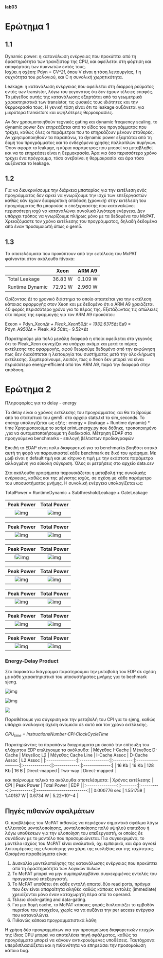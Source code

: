 
#### lab03




# Ερώτημα 1
## 1.1 


Dynamic power: η κατανάλωση ενέργειας που προκύπτει από τη δραστηριότητα των τρανζίστορ της CPU, και οφείλεται στη φόρτιση και αποφόρτιση των πυκνωτών εντός τους.  
Ισχύει η σχέση: Pdyn = C*V^2*f,
όπου V είναι η τάση λειτουργίας, f η συχνότητα του ρολογιού, και C η συνολική χωρητικότητα. 
 
Leakage: η κατανάλωση ενέργειας που οφείλεται στη διαρροή ρεύματος εντός των transistor, λόγω του γεγονότος ότι δεν έχουν τέλειες επαφές. Το μέγεθος αυτής της κατανάλωσης εξαρτάται από τα γεωμετρικά χαρακτηριστικά των transistor, τις φυσικές τους ιδιότητες και την θερμοκρασία τους. Η γενική τάση είναι ότι το leakage αυξάνεται για μικρότερα transistors και υψηλότερες θερμοκρασίες. 

Αν δεν χρησιμοποιηθούν τεχνικές gating και dynamic frequency scaling, το dynamic power δεν επηρεάζεται από το είδος του προγράμματος που τρέχει, καθώς όλες οι παράμετροι που το επηρεάζουν μένουν σταθερές. Αν χρησιμοποιηθούν τα παραπάνω, το dynamic power εξαρτάται από τη δομή του προγράμματος και το ενδεχόμενο χρήσης πολλαπλών πυρήνων.  Όσον αφορά το leakage, η κύρια παράμετρος που μπορεί να μεταβληθεί και να το επηρεάσει είναι η θερμοκρασία. Άρα για όσο περισσότερο χρόνο τρέχει ένα πρόγραμμα, τόσο ανεβαίνει η θερμοκρασία και άρα τόσο αυξάνεται το leakage.  

## 1.2

Για να διευκρινίσουμε την διάρκεια μπαταρίας για την εκτέλεση ενός προγράμματος δεν αρκεί να γνωρίζουμε την ισχύ των επεξεργαστών καθώς εάν έχουν διαφορετική απόδοση (χρονική) στην εκτέλεση του προγράμματος θα μπορούσε ο επεξεργαστής που καταναλώνει περισσότερη ισχύ να καταναλώνει συνολικά λιγότερη ενέργεια. Δεν υπάρχει τρόπος να γνωρίζουμε πλήρως μόνο με τα δεδομένα του McPAT. Χρειαζόμαστε τον χρόνο εκτέλεσης του προγράμματος, δηλαδή δεδομένα από έναν προσομοιωτή όπως ο gem5.

## 1.3

Τα αποτελέσματα που προκύπτουν από την εκτέλεση του McPAT φαίνονται στον ακόλουθο πίνακα:
<table>
     <thead>
        <tr >
            <th > </th>
            <th >Xeon</th>
            <th >ARM A9</th>
        </tr>
    </thead>
    <tbody>
        <tr >
            <td >Total Leakage</td>
            <td >36.83 W</td>
            <td >0.109 W</td>
        </tr>
        <tr>
            <td >Runtime Dynamic</td>
            <td >72.91 W</td>
            <td >2.960 W</td>
        </tr>

   </tbody>
</table>

Ορίζοντας Δt το χρονικό διάστημα το οποίο απαιτείται για την εκτέλεση κάποιας εφαρμογής στον Xeon και με δεδομένο ότι ο ARM A9 χρειάζεται 40 φορές περισσότερο χρόνο για το πέρας της. Εξετάζωντας τις απώλειες στο πέρας της εφαρμογής για τον ARM A9 προκύπτει:

Εxeon = Pdyn_Xeon*Δt + Pleak_Xeon*50*Δt = 1932.6375*Δt
Εa9 = Pdyn_A9*50*Δt + Pleak_A9 *50*Δt;= 9.52*Δt

Παρατηρούμε μία πολύ μεγάλη διαφορά η οποία οφείλεται στο γεγονός ότι το Pleak_Xeon συνεχίζει να υπάρχει ακόμα και μετά το πέρας εκτέλεσης της εφαρμογής, αφού θεωρούμε δεδομένο από την εκφώνηση πως δεν διακόπτεται η λειτουργία του συστήματος μετά την ολοκλήρωση εκτέλεσης. Συμπεραίνουμε, λοιπόν, πως ο Xeon δεν μπορεί να είναι περισσότερο energy-efficient από τον ARM A9, παρά την διαφορά στην απόδοση.


# Ερώτημα 2


Πληροφορίες για το delay - energy

Το delay είναι ο χρόνος εκτέλεσης του προγράμματος και θα το βρούμε από τα στατιστικά του gem5: στο αρχείο stats.txt το sim_seconds.
Το energy υπολογίζεται ως εξής : energy = (leakage + Runtime dynamic) * time
Χρησιμοποιούμε το script print_energy.py που δόθηκε, τροποποιημένο ,για να αυτοματοποιήσουμε τη διαδικασία.
Μέτρηση EDAP στα προηγούμενα benchmarks - επιλογή βέλτιστων προδιαγραφών

Επειδή το EDAP είναι πολυ διαφορετικό για τα benchmarks βοηθάει οπτικά αυτή τη φορά να παρουσιαστεί κάθε benchmark σε δικό του γράφημα.
Με μωβ είναι η default τιμή και με κίτρινο η τιμή με την εκάστοτε παράμετρο αλλαγμένη για εύκολη σύγκριση. Όλες οι μετρήσεις στο αρχείο data.csv


Στα ακόλουθα γραφήματα παρουσιάζεται η μεταβολή της συνολικής ενέργειας, καθώς και της μέγιστης ισχύς, σε σχέση με κάθε παράμετρο του υποσυστήματος μνήμης. Η συνολική ενέργεια υπολογίζεται ως:

TotalPower = RuntimeDynamic + SubthresholdLeakage + GateLeakage


Peak Power             |  Total Power
:-------------------------:|:-------------------------:
![img](Plots/peak_power/ICS.jpg) |  ![img](Plots/total_power/ICS.jpg)

Peak Power             |  Total Power
:-------------------------:|:-------------------------:
![img](Plots/peak_power/ICA.jpg) |  ![img](Plots/total_power/ICA.jpg)

Peak Power             |  Total Power
:-------------------------:|:-------------------------:
!![img](Plots/peak_power/CLS.jpg) |  ![img](Plots/total_power/CLS.jpg)

Peak Power             |  Total Power
:-------------------------:|:-------------------------:
![img](Plots/peak_power/DCA.jpg) |  ![img](Plots/total_power/DCA.jpg)

Peak Power             |  Total Power
:-------------------------:|:-------------------------:
![img](Plots/peak_power/DCS.jpg) |  ![img](Plots/total_power/DCS.jpg)

Peak Power             |  Total Power
:-------------------------:|:-------------------------:
![img](Plots/peak_power/L2CA.jpg) |  ![img](Plots/total_power/L2CA.jpg)

Peak Power             |  Total Power
:-------------------------:|:-------------------------:
![img](Plots/peak_power/L2CS.jpg) |  ![img](Plots/total_power/L2CS.jpg)


### Energy-Delay Product
Στο παρακάτω διάγραμμα παρατηρούμαι την μεταβολή του EDP σε σχέση με κάθε χαρακτηριστικό του υποσυστήματος μνήμης για το bechmark sjeng.

![img](Plots/EDP.jpg)

![img](Plots/Sjeng_CPI.jpg)








![](https://github.com/voulgarakisromanos/ComputerArchitecture3/blob/main/Plots/Sjeng_CPI.jpg)

Παραθέτουμε για σύγκριση και την μεταβολή του CPI για το sjeng, καθώς υπάρχει αναλογική σχέση ανάμεσα σε αυτό και τον χρόνο εκτέλεσης.

*CPU<sub>time</sub> = InstructionsNumber&#8901;CPI&#8901;ClockCycleTime*

Παρατηρώντας τα παραπάνω διαγράμματα με σκοπό την επίτευξη του ελάχιστου EDP επιλέγουμε τα ακόλουθα:
| Μέγεθος I-Cache | Μέγεθος D-Cache | Μέγεθος L2 | Μέγεθος Cache Line |  I-Cache Assoc | D-Cache Assoc |    L2 Assoc    |
|:---------------:|:---------------:|:----------:|:------------------:|:--------------:|:-------------:|:--------------:|
|      16 Kb      |      16 Kb      |   128 Kb   |        16 B        | Direct-mapped |    Two-way    | Direct-mapped |

και παίρνουμε τελικά τα ακόλουθα αποτελέσματα:
| Χρόνος εκτέλεσης |    CPI   | Peak Power | Total Power |            EDP             |
|:----------------:|:--------:|:----------:|:-----------:|:--------------------------:|
|   0.000776 sec   | 1.551759 |  1.40187 W |   0.6734 W  | 5.22*10^-4 |

## Πηγές πιθανών σφαλμάτων

Οι προβλέψεις του McPAT πιθανώς να περιέχουν σημαντικό σφάλμα λόγω ελλειπούς μοντελοποίησης, μοντελοποίησης πολύ υψηλού επιπέδου ή λόγω υποθέσεων για την υλοποίηση του επεξεργαστή, οι οποίες δε συνάδουν με το μοντέλο που προσομοιώνεται. Πιο συγκεκριμένα, το μοντέλο ισχύος του McPAT είναι αναλυτικό, όχι εμπειρικό, και άρα αγνοεί λεπτομέρειες της υλοποίησης για χάρη της ευελιξίας και της ταχύτητας. Ορισμένα παραδείγματα είναι:
1. Δυσκολία μοντελοποίησης της κατανάλωσης ενέργειας που προκύπτει από τη δραστηριότητα των λογικών πυλών
2. Το McPAT μπορεί να μην συμπεριλαμβάνει συγκεκριμένες εντολές του πραγματικού επεξεργαστή. 
3. Το McPAT υποθέτει ότι κάθε εντολή απαιτεί δύο read ports, πράγμα που δεν είναι απαραίτητα αληθές καθώς κάποιες εντολές (immediate) χρειάζονται μόνο έναν καταχωρητή πέρα από το operand.
4. Τέλειο clock-gating and data-gating. 
5. Για μια δομή cache, το McPAT κάποιες φορές διπλασιάζει το εμβαδόν πυριτίου του στοιχείου, χωρίς να να αυξάνει την per access ενέργεια που καταναλώνει.
6. Πιθανώς κάποια προγραμματιστικά λάθη

Η χρήση δύο προγραμμάτων για την προσομοίωση διαφορετικών πτυχών της ίδιας CPU μπορεί να αποτελέσει πηγή σφάλματος, καθώς τα προγράμματα μπορεί να κάνουν αντικρουόμενες υποθέσεις. Ταυτόχρονα υπερδιπλασιάζεται και η πιθανότητα να επηρεάσει την προσομοίωση κάποιο bug.


